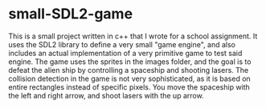 # small-SDL2-game

This is a small project written in c++ that I wrote for a school assignment. It uses the SDL2 library to define a very small "game engine", and also includes an actual implementation of a very primitive game to test said engine. The game uses the sprites in the images folder, and the goal is to defeat the alien ship by controlling a spaceship and shooting lasers. The collision detection in the game is not very sophisticated, as it is based on entire rectangles instead of specific pixels. You move the spaceship with the left and right arrow, and shoot lasers with the up arrow.  
